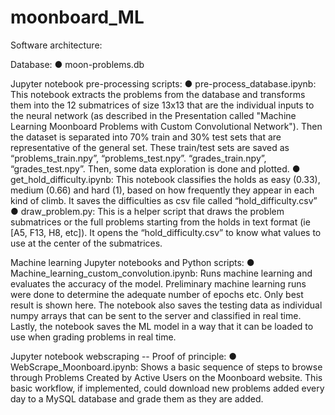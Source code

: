 # moonboard_ML

 Software architecture: 
 
 Database:
● moon-problems.db

Jupyter notebook pre-processing scripts:
● pre-process_database.ipynb: This notebook extracts the problems from the database and transforms them into the 12 submatrices of size 13x13 that are the individual inputs to the neural network (as described in the Presentation called "Machine Learning Moonboard Problems with Custom Convolutional Network"). Then the dataset is separated into 70% train and 30% test sets that are representative of the general set. These train/test sets are saved as “problems_train.npy”, “problems_test.npy”. “grades_train.npy”, “grades_test.npy”. Then, some data exploration is done and plotted.
● get_hold_difficulty.ipynb: This notebook classifies the holds as easy (0.33), medium (0.66) and hard (1), based on how frequently they appear in each kind of climb. It saves the difficulties as csv file called “hold_difficulty.csv”
● draw_problem.py: This is a helper script that draws the problem submatrices or the full problems starting from the holds in text format (ie [A5, F13, H8, etc]). It opens the “hold_difficulty.csv” to know what values to use at the center of the submatrices.

Machine learning Jupyter notebooks and Python scripts:
● Machine_learning_custom_convolution.ipynb: Runs machine learning and evaluates the accuracy of the model. Preliminary machine learning runs were done to determine the adequate number of epochs etc. Only best result is shown here. The notebook also saves the testing data as individual numpy arrays that can be sent to the server and classified in real time. Lastly, the notebook saves the ML model in a way that it can be loaded to use when grading problems in real time.


Jupyter notebook webscraping -- Proof of principle:
● WebScrape_Moonboard.ipynb: Shows a basic sequence of steps to browse through
Problems Created by Active Users on the Moonboard website. This basic workflow, if implemented, could download new problems added every day to a MySQL database and grade them as they are added.
